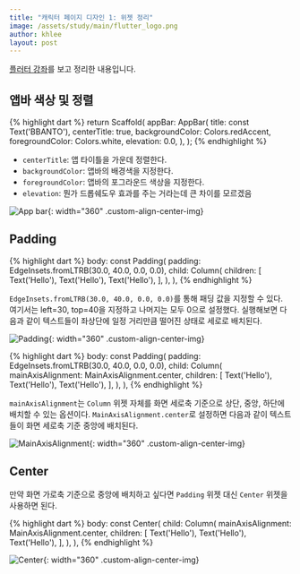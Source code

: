 ```yaml
---
title: "캐릭터 페이지 디자인 1: 위젯 정리"
image: /assets/study/main/flutter_logo.png
author: khlee
layout: post
---
```


[플러터 강좌](https://youtu.be/gUVAUOvPm_c)를 보고 정리한 내용입니다.

## 앱바 색상 및 정렬

{% highlight dart %}
return Scaffold(
  appBar: AppBar(
    title: const Text('BBANTO'),
    centerTitle: true,
    backgroundColor: Colors.redAccent,
    foregroundColor: Colors.white,
    elevation: 0.0,
  ),
);
{% endhighlight %}

* `centerTitle`: 앱 타이틀을 가운데 정렬한다.
* `backgroundColor`: 앱바의 배경색을 지정한다.
* `foregroundColor`: 앱바의 포그라운드 색상을 지정한다.
* `elevation`: 뭔가 드롭쉐도우 효과를 주는 거라는데 큰 차이를 모르겠음

![App bar]({{site.baseurl}}/assets/study/flutter/004_align_widget/appbar.png){: width="360" .custom-align-center-img}

## Padding

{% highlight dart %}
body: const Padding(
  padding: EdgeInsets.fromLTRB(30.0, 40.0, 0.0, 0.0),
  child: Column(
    children: [
      Text('Hello'),
      Text('Hello'),
      Text('Hello'),
    ],
  ),
),
{% endhighlight %}

`EdgeInsets.fromLTRB(30.0, 40.0, 0.0, 0.0)`를 통해 패딩 값을 지정할 수 있다. 여기서는 left=30, top=40을 지정하고 나머지는 모두 0으로 설정했다. 실행해보면 다음과 같이 텍스트들이 좌상단에 일정 거리만큼 떨어진 상태로 세로로 배치된다.

![Padding]({{site.baseurl}}/assets/study/flutter/004_align_widget/padding.png){: width="360" .custom-align-center-img}

{% highlight dart %}
body: const Padding(
  padding: EdgeInsets.fromLTRB(30.0, 40.0, 0.0, 0.0),
  child: Column(
    mainAxisAlignment: MainAxisAlignment.center,
    children: [
      Text('Hello'),
      Text('Hello'),
      Text('Hello'),
    ],
  ),
),
{% endhighlight %}

`mainAxisAlignment`는 `Column` 위젯 자체를 화면 세로축 기준으로 상단, 중앙, 하단에 배치할 수 있는 옵션이다. `MainAxisAlignment.center`로 설정하면 다음과 같이 텍스트들이 화면 세로축 기준 중앙에 배치된다.

![MainAxisAlignment]({{site.baseurl}}/assets/study/flutter/004_align_widget/mainAxisAlignment.png){: width="360" .custom-align-center-img}

## Center

만약 화면 가로축 기준으로 중앙에 배치하고 싶다면 `Padding` 위젯 대신 `Center` 위젯을 사용하면 된다.

{% highlight dart %}
body: const Center(
  child: Column(
    mainAxisAlignment: MainAxisAlignment.center,
    children: [
      Text('Hello'),
      Text('Hello'),
      Text('Hello'),
    ],
  ),
),
{% endhighlight %}

![Center]({{site.baseurl}}/assets/study/flutter/004_align_widget/center.png){: width="360" .custom-align-center-img}
